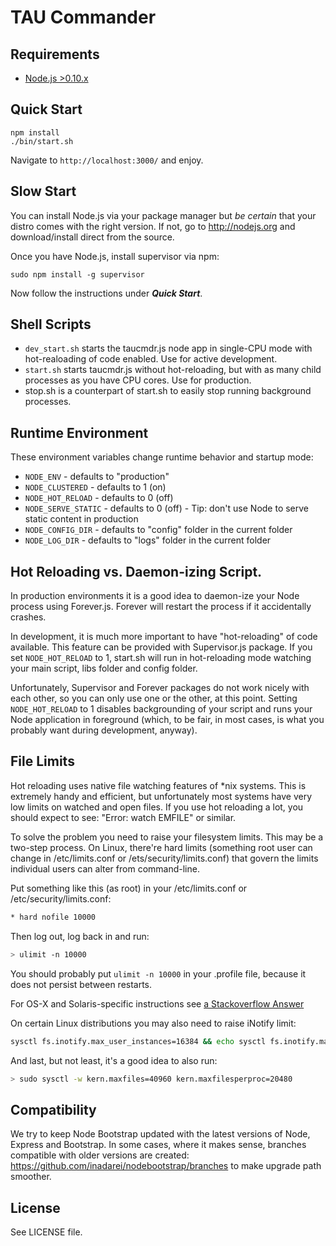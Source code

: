 # TAU Commander

## Requirements

 * [Node.js >0.10.x](http://nodejs.org/)

## Quick Start

```
npm install
./bin/start.sh
```
Navigate to ```http://localhost:3000/``` and enjoy.

## Slow Start

You can install Node.js via your package manager but *be certain* that your 
distro comes with the right version. If not, go to http://nodejs.org and 
download/install direct from the source.

Once you have Node.js, install supervisor via npm:
```console
sudo npm install -g supervisor
```
Now follow the instructions under ***Quick Start***.

## Shell Scripts

 * ```dev_start.sh``` starts the taucmdr.js node app in single-CPU mode with
  hot-realoading of code enabled. Use for active development.
 * `start.sh` starts taucmdr.js without hot-reloading, but with as many child
  processes as you have CPU cores. Use for production.
 * stop.sh is a counterpart of start.sh to easily stop running background processes.

## Runtime Environment

These environment variables change runtime behavior and startup mode:

* ```NODE_ENV``` - defaults to "production"
* ```NODE_CLUSTERED``` - defaults to 1 (on)
* ```NODE_HOT_RELOAD``` - defaults to 0 (off)
* ```NODE_SERVE_STATIC``` - defaults to 0 (off) - Tip: don't use Node to serve static
  content in production
* ```NODE_CONFIG_DIR``` - defaults to "config" folder in the current folder
* ```NODE_LOG_DIR``` - defaults to "logs" folder in the current folder

## Hot Reloading vs. Daemon-izing Script.

In production environments it is a good idea to daemon-ize your Node process using Forever.js. Forever will restart
the process if it accidentally crashes.

In development, it is much more important to have "hot-reloading" of code available. This feature can be provided
with Supervisor.js package. If you set ```NODE_HOT_RELOAD``` to 1, start.sh will run in hot-reloading mode watching your
main script, libs folder and config folder.

Unfortunately, Supervisor and Forever packages do not work nicely with each other, so you can only use one
or the other, at this point. Setting ```NODE_HOT_RELOAD``` to 1 disables backgrounding of your script and runs your Node
application in foreground (which, to be fair, in most cases, is what you probably want during development, anyway).

## File Limits

Hot reloading uses native file watching features of \*nix systems. This is extremely handy and efficient, but 
unfortunately most systems have very low limits on watched and open files. If you use hot reloading a lot, you should
expect to see: "Error: watch EMFILE" or similar.

To solve the problem you need to raise your filesystem limits. This may be a two-step process. On Linux, there're hard
limits (something root user can change in /etc/limits.conf or /ets/security/limits.conf) that govern the limits individual
users can alter from command-line.

Put something like this (as root) in your /etc/limits.conf or /etc/security/limits.conf:

```bash
* hard nofile 10000
```

Then log out, log back in and run:

```bash
> ulimit -n 10000
```

You should probably put `ulimit -n 10000` in your .profile file, because it does not persist between restarts.

For OS-X and Solaris-specific instructions see [a Stackoverflow Answer](http://stackoverflow.com/questions/34588/how-do-i-change-the-number-of-open-files-limit-in-linux/34645#34645)

On certain Linux distributions you may also need to raise iNotify limit:

```bash
sysctl fs.inotify.max_user_instances=16384 && echo sysctl fs.inotify.max_user_instances=16384  | sudo tee /etc/rc.local  
```

And last, but not least, it's a good idea to also run:

```bash
> sudo sysctl -w kern.maxfiles=40960 kern.maxfilesperproc=20480
```

## Compatibility

We try to keep Node Bootstrap updated with the latest versions of Node, Express and Bootstrap. In some cases, where it
makes sense, branches compatible with older versions are created: <https://github.com/inadarei/nodebootstrap/branches> to
make upgrade path smoother.

## License

See LICENSE file.
